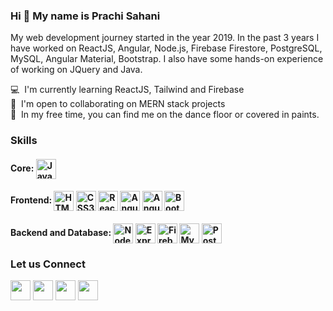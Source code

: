 ### Hi 👋 My name is Prachi Sahani

My web development journey started in the year 2019. In the past 3 years I have worked on ReactJS, Angular, Node.js, Firebase Firestore, PostgreSQL, MySQL, Angular Material, Bootstrap. I also have some hands-on experience of working on JQuery and Java.

💻  I'm currently learning ReactJS, Tailwind and Firebase  
🤝  I'm open to collaborating on MERN stack projects  
🌟  In my free time, you can find me on the dance floor or covered in paints.  

### Skills

<div align="left">
<h4>Core:
<a href="https://developer.mozilla.org/en-US/docs/Web/JavaScript" target="_blank" rel="noreferrer"><img align="center" src="https://raw.githubusercontent.com/danielcranney/readme-generator/main/public/icons/skills/javascript-colored.svg" width="32" height="32" alt="Javascript" /></a></h4> 
<h4>Frontend:
<a href="https://developer.mozilla.org/en-US/docs/Glossary/HTML5" target="_blank" rel="noreferrer"><img src="https://raw.githubusercontent.com/danielcranney/readme-generator/main/public/icons/skills/html5-colored.svg" width="32" height="32" alt="HTML5" align="center"/></a>
<a href="https://www.w3.org/TR/CSS/#css" target="_blank" rel="noreferrer"><img src="https://raw.githubusercontent.com/danielcranney/readme-generator/main/public/icons/skills/css3-colored.svg" width="32" height="32" alt="CSS3" align="center"/></a>
<a href="https://reactjs.org/" target="_blank" rel="noreferrer"><img src="https://raw.githubusercontent.com/danielcranney/readme-generator/main/public/icons/skills/react-colored.svg" width="32" height="32" alt="React" align="center"/></a>
<a href="https://angular.io/" target="_blank" rel="noreferrer"><img src="https://raw.githubusercontent.com/danielcranney/readme-generator/main/public/icons/skills/angularjs-colored.svg" width="32" height="32" alt="Angular" align="center"/></a>
<a href="https://material.angular.io/" target="_blank" rel="noreferrer"><img src="https://material.angular.io/assets/img/favicons/favicon-32x32.png?v=8.2.3" width="32" height="32" alt="Angular Material" align="center" /></a>
<a href="https://getbootstrap.com/" target="_blank" rel="noreferrer"><img src="https://raw.githubusercontent.com/danielcranney/readme-generator/main/public/icons/skills/bootstrap-colored.svg" width="32" height="32" alt="Bootstrap" align="center" /></a>
</h4> 
<h4>Backend and Database:
<a href="https://nodejs.org/en/" target="_blank" rel="noreferrer"><img src="https://raw.githubusercontent.com/danielcranney/readme-generator/main/public/icons/skills/nodejs-colored.svg" width="32" height="32" alt="NodeJS" align="center" /></a>
<a href="https://expressjs.com/" target="_blank" rel="noreferrer"><img src="https://raw.githubusercontent.com/danielcranney/readme-generator/main/public/icons/skills/express-colored.svg" width="32" height="32" alt="Express" align="center" /></a>
<a href="https://firebase.google.com/" target="_blank" rel="noreferrer"><img src="https://raw.githubusercontent.com/danielcranney/readme-generator/main/public/icons/skills/firebase-colored.svg" width="32" height="32" alt="Firebase" align="center" /></a>
<a href="https://www.mysql.com/" target="_blank" rel="noreferrer"><img src="https://raw.githubusercontent.com/danielcranney/readme-generator/main/public/icons/skills/mysql-colored.svg" width="32" height="32" alt="MySQL" align="center" /></a>
<a href="https://www.postgresql.org/" target="_blank" rel="noreferrer"><img src="https://raw.githubusercontent.com/danielcranney/readme-generator/main/public/icons/skills/postgresql-colored.svg" width="32" height="32" alt="PostgreSQL" align="center"/></a></h4> 
</div>


### Let us Connect

<p align="left">  <a href="https://www.twitter.com/prachi_sahani07" target="_blank" rel="noreferrer"><img src="https://raw.githubusercontent.com/danielcranney/readme-generator/main/public/icons/socials/twitter.svg" width="32" height="32" /></a>
<a href="https://prachi-sahani.hashnode.dev/" target="_blank" rel="noreferrer"><img src="https://raw.githubusercontent.com/danielcranney/readme-generator/main/public/icons/socials/hashnode.svg" width="32" height="32" /></a>
<a href="https://www.linkedin.com/in/prachi-sahani" target="_blank" rel="noreferrer"><img src="https://raw.githubusercontent.com/danielcranney/readme-generator/main/public/icons/socials/linkedin.svg" width="32" height="32" /></a>
<a href="https://discord.com/users/prachi_sahani#7031" target="_blank" rel="noreferrer"><img src="https://raw.githubusercontent.com/danielcranney/readme-generator/main/public/icons/socials/discord.svg" width="32" height="32" /></a></p>
